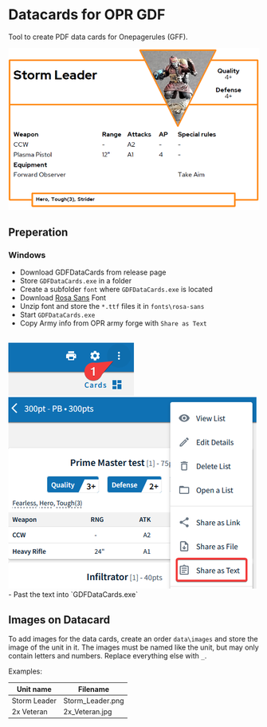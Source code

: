 # Datacards for OPR GDF

Tool to create PDF data cards for Onepagerules (GFF).

<img src="img/datacard.png">

## Preperation

### Windows

- Download GDFDataCards from release page
- Store `GDFDataCards.exe` in a folder
- Create a subfolder `font` where `GDFDataCards.exe` is located
- Download [Rosa Sans](https://fontlibrary.org/en/font/rosa-sans) Font
- Unzip font and store the `*.ttf` files it in `fonts\rosa-sans`
- Start `GDFDataCards.exe`
- Copy Army info from OPR army forge with `Share as Text`
<br/>
<img src="img/opr_army_forge_txt1.png">
<img src="img/opr_army_forge_txt2.png">
- Past the text into `GDFDataCards.exe`

## Images on Datacard

To add images for the data cards, create an order `data\images` and store the image of the unit in it. The images must be named like the unit, but may only contain letters and numbers. Replace everything else with `_`.

Examples:

|Unit name|Filename|
|---|---|
|Storm Leader|Storm_Leader.png|
|2x Veteran|2x_Veteran.jpg|
